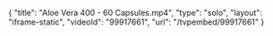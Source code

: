 {
    "title": "Aloe Vera 400 - 60 Capsules.mp4",
    "type": "solo",
    "layout": "iframe-static",
    "videoId": "99917661",
    "url": "\/tvpembed\/99917661"
}